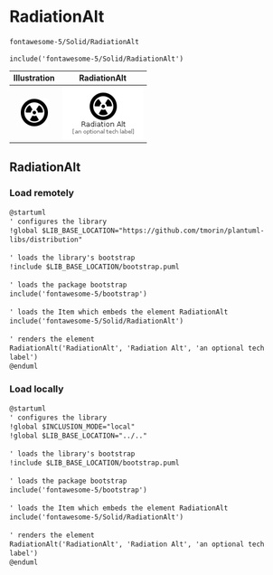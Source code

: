 # RadiationAlt


```text
fontawesome-5/Solid/RadiationAlt
```

```text
include('fontawesome-5/Solid/RadiationAlt')
```



| Illustration | RadiationAlt |
| :---: | :---: |
| ![illustration for Illustration](../../fontawesome-5/Solid/RadiationAlt.png) | ![illustration for RadiationAlt](../../fontawesome-5/Solid/RadiationAlt.Local.png) |




## RadiationAlt

### Load remotely
```plantuml
@startuml
' configures the library
!global $LIB_BASE_LOCATION="https://github.com/tmorin/plantuml-libs/distribution"

' loads the library's bootstrap
!include $LIB_BASE_LOCATION/bootstrap.puml

' loads the package bootstrap
include('fontawesome-5/bootstrap')

' loads the Item which embeds the element RadiationAlt
include('fontawesome-5/Solid/RadiationAlt')

' renders the element
RadiationAlt('RadiationAlt', 'Radiation Alt', 'an optional tech label')
@enduml
```

### Load locally
```plantuml
@startuml
' configures the library
!global $INCLUSION_MODE="local"
!global $LIB_BASE_LOCATION="../.."

' loads the library's bootstrap
!include $LIB_BASE_LOCATION/bootstrap.puml

' loads the package bootstrap
include('fontawesome-5/bootstrap')

' loads the Item which embeds the element RadiationAlt
include('fontawesome-5/Solid/RadiationAlt')

' renders the element
RadiationAlt('RadiationAlt', 'Radiation Alt', 'an optional tech label')
@enduml
```

